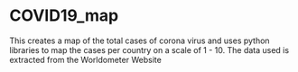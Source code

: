 # COVID19_map
This creates a map of the total cases of corona virus and uses python libraries to map the  cases per country on a scale of 1 - 10. The data used is extracted from the Worldometer Website 
